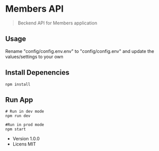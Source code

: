 # Members API

> Beckend API for Members application

## Usage

Rename "config/config.env.env" to "config/config.env" and update the values/settings to your own

## Install Depenencies

```
npm install
```

## Run App

```
# Run in dev mode
npm run dev

#Run in prod mode
npm start
```

- Version 1.0.0
- Licens MIT
